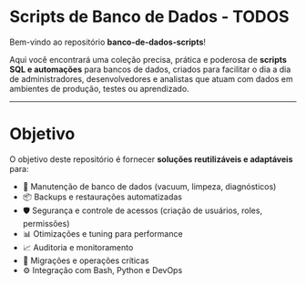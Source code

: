 # Scripts de Banco de Dados - TODOS

Bem-vindo ao repositório **banco-de-dados-scripts**!  

Aqui você encontrará uma coleção precisa, prática e poderosa de **scripts SQL e automações** para bancos de dados, criados para facilitar o dia a dia de administradores, desenvolvedores e analistas que atuam com dados em ambientes de produção, testes ou aprendizado.

---

# Objetivo

O objetivo deste repositório é fornecer **soluções reutilizáveis e adaptáveis** para:

- 🔧 Manutenção de banco de dados (vacuum, limpeza, diagnósticos)
- 📦 Backups e restaurações automatizadas
- 🛡️ Segurança e controle de acessos (criação de usuários, roles, permissões)
- 📊 Otimizações e tuning para performance
- 📈 Auditoria e monitoramento
- 🔄 Migrações e operações críticas
- ⚙️ Integração com Bash, Python e DevOps
